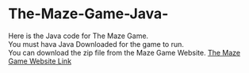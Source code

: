 # The-Maze-Game-Java-
Here is the Java code for The Maze Game. <br>
You must hava Java Downloaded for the game to run. <br>
You can download the zip file from the Maze Game Website.
[The Maze Game Website Link](https://the-maze-game-java.netlify.app/)
